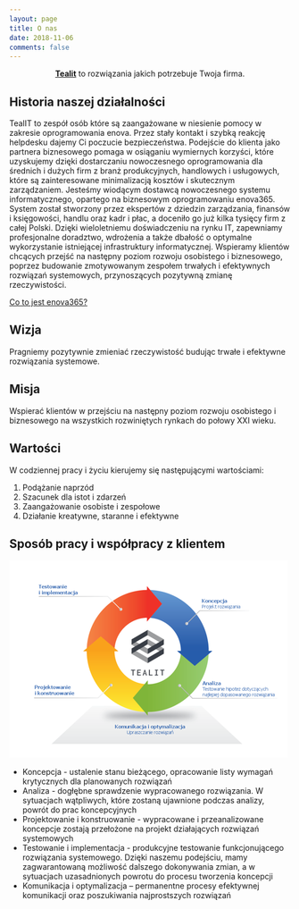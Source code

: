 ```yaml
---
layout: page
title: O nas
date: 2018-11-06
comments: false
---
```


<center><a href="https://avyse.github.io"><b>Tealit</b></a> to rozwiązania jakich potrzebuje Twoja firma.</center>

## Historia naszej działalności

TealIT to zespół osób które są zaangażowane w niesienie pomocy w zakresie oprogramowania enova. Przez stały kontakt i szybką reakcję helpdesku dajemy Ci poczucie bezpieczeństwa.
Podejście do klienta jako partnera biznesowego pomaga w osiąganiu wymiernych korzyści, które uzyskujemy dzięki dostarczaniu nowoczesnego oprogramowania dla średnich i dużych firm z branż produkcyjnych, handlowych i usługowych, które są zainteresowane minimalizacją kosztów i skutecznym zarządzaniem. Jesteśmy  wiodącym dostawcą nowoczesnego systemu informatycznego,  opartego na biznesowym oprogramowaniu enova365. System został stworzony przez ekspertów z dziedzin zarządzania, finansów i księgowości, handlu oraz kadr i płac, a doceniło go już kilka tysięcy firm z całej Polski. Dzięki wieloletniemu doświadczeniu na rynku IT, zapewniamy profesjonalne doradztwo, wdrożenia a także dbałość o optymalne wykorzystanie istniejącej infrastruktury informatycznej. Wspieramy klientów chcących przejść na następny poziom rozwoju osobistego i biznesowego, poprzez budowanie zmotywowanym zespołem trwałych i efektywnych rozwiązań systemowych, przynoszących pozytywną zmianę rzeczywistości.

<a href="{{ site.url }}/enova365/">Co to jest enova365?</a>
 
## Wizja
Pragniemy pozytywnie zmieniać rzeczywistość budując trwałe i efektywne rozwiązania systemowe.
 
## Misja
Wspierać klientów w przejściu na następny poziom rozwoju osobistego i biznesowego na wszystkich rozwiniętych rynkach do połowy XXI wieku.
 
## Wartości
W codziennej pracy i życiu kierujemy się następującymi wartościami:
<ol>
  <li>Podążanie naprzód</li>
  <li>Szacunek dla istot i zdarzeń</li>
  <li>Zaangażowanie osobiste i zespołowe</li>
  <li>Działanie kreatywne, staranne i efektywne</li>
</ol>

## Sposób pracy i współpracy z klientem
<img src="../assets/img/client_wheel_tealit.png">
<ul>
<li>Koncepcja - ustalenie stanu bieżącego, opracowanie listy wymagań krytycznych dla planowanych rozwiązań</li>
<li>Analiza - dogłębne sprawdzenie wypracowanego rozwiązania. W sytuacjach wątpliwych, które zostaną ujawnione podczas analizy, powrót do prac koncepcyjnych</li>
<li>Projektowanie i konstruowanie - wypracowane i przeanalizowane koncepcje zostają przełożone na projekt działających rozwiązań systemowych</li>
<li>Testowanie i implementacja - produkcyjne testowanie funkcjonującego rozwiązania systemowego. Dzięki naszemu podejściu, mamy zagwarantowaną możliwość dalszego dokonywania zmian, a w sytuacjach uzasadnionych powrotu do procesu tworzenia koncepcji</li>
<li>Komunikacja i optymalizacja – permanentne procesy efektywnej komunikacji oraz poszukiwania najprostszych rozwiązań</li>
</ul>

<!--## Podgląd Enova365

{% capture images %}
https://www.enova.pl/content/uploads/2018/03/str_gl_mock_up.png    
https://www.enova.pl/content/uploads/2017/12/aplikacje-i-przedstawiciel.png
{% endcapture %}
{% include gallery images=images caption="Zdjęcia oprogramowania enova365 w wersji cloud oraz mobilnej" cols=2 %}-->

